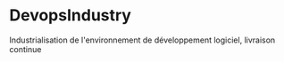 # DevopsIndustry
Industrialisation de l'environnement de développement logiciel, livraison continue
